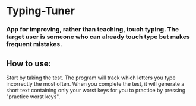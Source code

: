 # Typing-Tuner
<h3>App for improving, rather than teaching, touch typing. The target user is someone who can already touch type but makes frequent mistakes.</h3>

<h2>How to use:</h2>

 Start by taking the test. The program will track which letters you type incorrectly the most often. When you complete the test, it will generate a short text containing only your worst keys for you to practice by pressing "practice worst keys".
